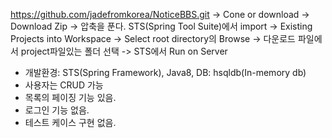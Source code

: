 
https://github.com/jadefromkorea/NoticeBBS.git
-> Cone or download -> Download Zip
-> 압축을 푼다.
STS(Spring Tool Suite)에서
import -> Existing Projects into Workspace
-> Select root directory의 Browse
-> 다운로드 파일에서 project파일있는 폴더 선택
-> STS에서 Run on Server

- 개발환경: STS(Spring Framework), Java8, DB: hsqldb(In-memory db)
- 사용자는 CRUD 가능
- 목록의 페이징 기능 있음.
- 로그인 기능 없음.
- 테스트 케이스 구현 없음.
